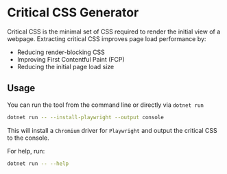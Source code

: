 # Critical CSS Generator

Critical CSS is the minimal set of CSS required to render the initial view of a webpage. Extracting critical CSS improves page load performance by:

* Reducing render-blocking CSS
* Improving First Contentful Paint (FCP)
* Reducing the initial page load size

## Usage
You can run the tool from the command line or directly via `dotnet run`

```bash
dotnet run -- --install-playwright --output console
```

This will install a `Chromium` driver for `Playwright` and output the critical CSS to the console.

For help, run:

```bash
dotnet run -- --help
```